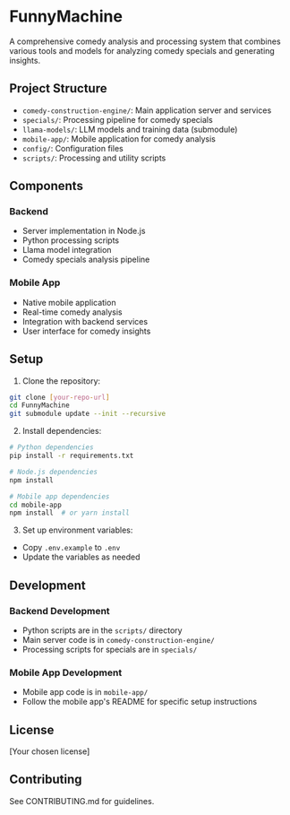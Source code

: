 # FunnyMachine

A comprehensive comedy analysis and processing system that combines various tools and models for analyzing comedy specials and generating insights.

## Project Structure

- `comedy-construction-engine/`: Main application server and services
- `specials/`: Processing pipeline for comedy specials
- `llama-models/`: LLM models and training data (submodule)
- `mobile-app/`: Mobile application for comedy analysis
- `config/`: Configuration files
- `scripts/`: Processing and utility scripts

## Components

### Backend
- Server implementation in Node.js
- Python processing scripts
- Llama model integration
- Comedy specials analysis pipeline

### Mobile App
- Native mobile application
- Real-time comedy analysis
- Integration with backend services
- User interface for comedy insights

## Setup

1. Clone the repository:
```bash
git clone [your-repo-url]
cd FunnyMachine
git submodule update --init --recursive
```

2. Install dependencies:
```bash
# Python dependencies
pip install -r requirements.txt

# Node.js dependencies
npm install

# Mobile app dependencies
cd mobile-app
npm install  # or yarn install
```

3. Set up environment variables:
- Copy `.env.example` to `.env`
- Update the variables as needed

## Development

### Backend Development
- Python scripts are in the `scripts/` directory
- Main server code is in `comedy-construction-engine/`
- Processing scripts for specials are in `specials/`

### Mobile App Development
- Mobile app code is in `mobile-app/`
- Follow the mobile app's README for specific setup instructions

## License

[Your chosen license]

## Contributing

See CONTRIBUTING.md for guidelines. 